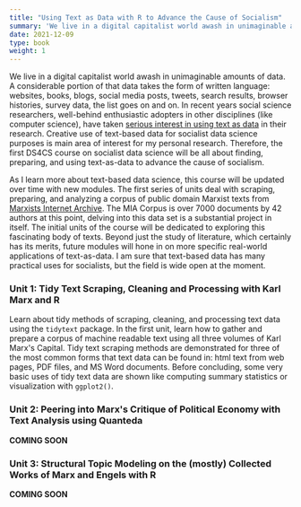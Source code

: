 ```yaml
---
title: "Using Text as Data with R to Advance the Cause of Socialism"
summary: 'We live in a digital capitalist world awash in unimaginable amounts of data. A considerable portion of that data takes the form of written language: websites, books, blogs, social media posts, tweets, search results, browser histories, survey data, the list goes on and on. The focus of this course will be on finding, preparing, and using text-as-data to advance the cause of socialism. The first few units will deal with scraping, cleaning, processing, and analyzing a collection of machine readable Marxist texts. As the course is updated with more units over time, it will expand into more real-word applications of text-as-data for socialists'
date: 2021-12-09
type: book
weight: 1
---
```


We live in a digital capitalist world awash in unimaginable amounts of data. A considerable portion of that data takes the form of written language: websites, books, blogs, social media posts, tweets, search results, browser histories, survey data, the list goes on and on. In recent years social science researchers, well-behind enthusiastic adopters in other disciplines (like computer science), have taken [serious interest in using text as data](https://link.springer.com/chapter/10.1007/978-3-030-54936-7_3) in their research. Creative use of text-based data for socialist data science purposes is main area of interest for my personal research. Therefore, the first DS4CS course on socialist data science will be all about finding, preparing, and using text-as-data to advance the cause of socialism. 

As I learn more about text-based data science, this course will be updated over time with new modules. The first series of units deal with scraping, preparing, and analyzing a corpus of public domain Marxist texts from [Marxists Internet Archive](https://www.marxists.org/). The MIA Corpus is over 7000 documents by 42 authors at this point, delving into this data set is a substantial project in itself. The initial units of the course will be dedicated to exploring this fascinating body of texts. Beyond just the study of literature, which certainly has its merits, future modules will hone in on more specific real-world applications of text-as-data. I am sure that text-based data has many practical uses for socialists, but the field is wide open at the moment.

### Unit 1: Tidy Text Scraping, Cleaning and Processing with Karl Marx and R

Learn about tidy methods of scraping, cleaning, and processing text data using the `tidytext` package. In the first unit, learn how to gather and prepare a corpus of machine readable text using all three volumes of Karl Marx's Capital. Tidy text scraping methods are demonstrated for three of the most common forms that text data can be found in: html text from web pages, PDF files, and MS Word documents. Before concluding, some very basic uses of tidy text data are shown like computing summary statistics or visualization with `ggplot2()`.

### Unit 2: Peering into Marx's Critique of Political Economy with Text Analysis using Quanteda

**COMING SOON**

### Unit 3: Structural Topic Modeling on the (mostly) Collected Works of Marx and Engels with R

**COMING SOON**